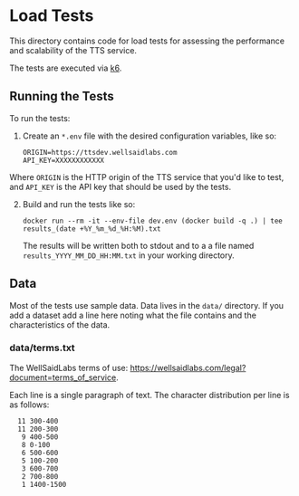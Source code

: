 # Load Tests

This directory contains code for load tests for assessing the performance and scalability
of the TTS service.

The tests are executed via [k6](https://k6.io).

## Running the Tests

To run the tests:

1. Create an `*.env` file with the desired configuration variables, like so:

    ```env
    ORIGIN=https://ttsdev.wellsaidlabs.com
    API_KEY=XXXXXXXXXXXX
    ```

  Where `ORIGIN` is the HTTP origin of the TTS service that you'd like to test, and `API_KEY`
  is the API key that should be used by the tests.

2. Build and run the tests like so:

    ```
    docker run --rm -it --env-file dev.env (docker build -q .) | tee results_(date +%Y_%m_%d_%H:%M).txt
    ```

   The results will be written both to stdout and to a a file named `results_YYYY_MM_DD_HH:MM.txt`
   in your working directory.

## Data

Most of the tests use sample data. Data lives in the `data/` directory. If you add a dataset
add a line here noting what the file contains and the characteristics of the data.

### data/terms.txt

The WellSaidLabs terms of use: https://wellsaidlabs.com/legal?document=terms_of_service.

Each line is a single paragraph of text. The character distribution per line is as 
follows:

```
  11 300-400
  11 200-300
   9 400-500
   8 0-100
   6 500-600
   5 100-200
   3 600-700
   2 700-800
   1 1400-1500
```

